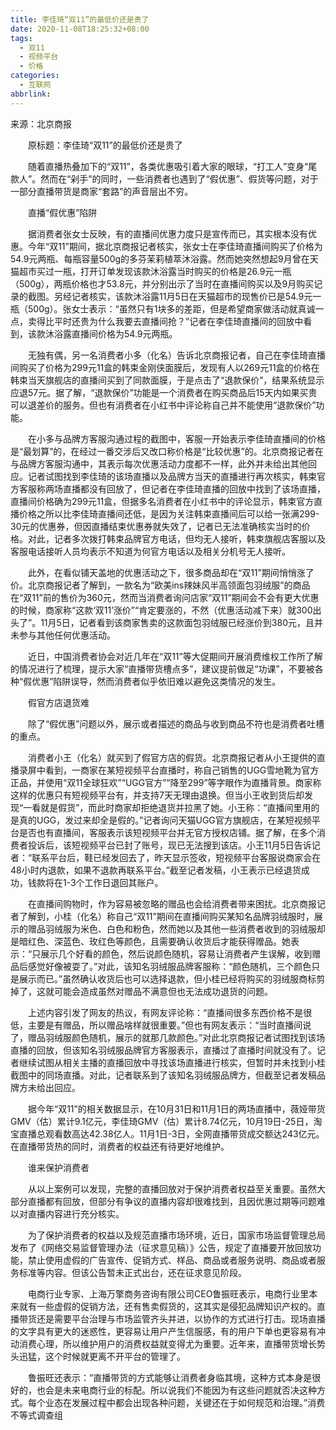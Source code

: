 ```yaml
---
title: 李佳琦“双11”的最低价还是贵了
date: 2020-11-08T18:25:32+08:00
tags:
  - 双11
  - 视频平台
  - 价格
categories:
  - 互联网
abbrlink:
---
```


来源：北京商报

　　原标题：李佳琦“双11”的最低价还是贵了

　　随着直播热叠加下的“双11”，各类优惠吸引着大家的眼球，“打工人”变身“尾款人”。然而在“剁手”的同时，一些消费者也遇到了“假优惠”、假货等问题，对于一部分直播带货是商家“套路”的声音层出不穷。

　　直播“假优惠”陷阱

　　据消费者张女士反映，有的直播间优惠力度只是宣传而已，其实根本没有优惠。今年“双11”期间，据北京商报记者核实，张女士在李佳琦直播间购买了价格为54.9元两瓶、每瓶容量500g的多芬茉莉植萃沐浴露。然而她突然想起9月曾在天猫超市买过一瓶，打开订单发现该款沐浴露当时购买的价格是26.9元一瓶（500g），两瓶价格也才53.8元，并分别出示了当时在直播间购买以及9月购买记录的截图。另经记者核实，该款沐浴露11月5日在天猫超市的现售价已是54.9元一瓶（500g）。张女士表示：“虽然只有1块多的差距，但是希望商家做活动就真诚一点，卖得比平时还贵为什么我要去直播间抢？”记者在李佳琦直播间的回放中看到，该款沐浴露直播间价格为54.9元两瓶。

　　无独有偶，另一名消费者小多（化名）告诉北京商报记者，自己在李佳琦直播间购买了价格为299元11盒的韩束金刚侠面膜后，发现有人以269元11盒的价格在韩束当天旗舰店的直播间买到了同款面膜，于是点击了“退款保价”，结果系统显示应退57元。据了解，“退款保价”功能是一个消费者在购买商品后15天内如果买贵可以退差价的服务。但也有消费者在小红书中评论称自己并不能使用“退款保价”功能。

　　在小多与品牌方客服沟通过程的截图中，客服一开始表示李佳琦直播间的价格是“最划算”的，在经过一番交涉后又改口称价格是“比较优惠”的。北京商报记者在与品牌方客服沟通中，其表示每次优惠活动力度都不一样，此外并未给出其他回应。记者试图找到李佳琦的该场直播以及品牌方当天的直播进行再次核实，韩束官方客服称两场直播都没有回放了，但记者在李佳琦直播的回放中找到了该场直播，直播间价格确为299元11盒，但据多名消费者在小红书中的评论显示，韩束官方直播价格之所以比李佳琦直播间还低，是因为关注韩束直播间后可以给一张满299-30元的优惠券，但因直播结束优惠券就失效了，记者已无法准确核实当时的价格。对此，记者多次拨打韩束品牌官方电话，但均无人接听，韩束旗舰店客服以及客服电话接听人员均表示不知道为何官方电话以及相关分机号无人接听。

　　此外，在看似铺天盖地的优惠活动之下，很多商品却在“双11”期间悄悄涨了价。北京商报记者了解到，一款名为“欧美ins辣妹风半高领面包羽绒服”的商品在“双11”前的售价为360元，然而当消费者询问店家“双11”期间会不会有更大优惠的时候，商家称“这款‘双11’涨价”“肯定要涨的，不然（优惠活动减下来）就300出头了”。11月5日，记者看到该商家售卖的这款面包羽绒服已经涨价到380元，且并未参与其他任何优惠活动。

　　近日，中国消费者协会对近几年在“双11”等大促期间开展消费维权工作所了解的情况进行了梳理，提示大家“直播带货槽点多”，建议提前做足“功课”，不要被各种“假优惠”陷阱误导，然而消费者似乎依旧难以避免这类情况的发生。

　　假官方店退货难

　　除了“假优惠”问题以外，展示或者描述的商品与收到商品不符也是消费者吐槽的重点。

　　消费者小王（化名）就买到了假官方店的假货。北京商报记者从小王提供的直播录屏中看到，一商家在某短视频平台直播时，称自己销售的UGG雪地靴为官方正品，并使用“双11全球狂欢”“UGG官方”“降至299”等字眼作为直播背景。商家称这样的优惠只有短视频平台有，并支持7天无理由退换。但当小王收到货后却发现“一看就是假货”，而此时商家却拒绝退货并拉黑了她。小王称：“直播间里用的是真的UGG，发过来却全是假的。”记者询问天猫UGG官方旗舰店，在某短视频平台是否也有直播间，客服表示该短视频平台并无官方授权店铺。据了解，在多个消费者投诉后，该短视频平台已封了账号，现已无法搜到该店。小王11月5日告诉记者：“联系平台后，鞋已经发回去了，昨天显示签收，短视频平台客服说商家会在48小时内退款，如果不退款再联系平台。”截至记者发稿，小王表示已经退货成功，钱款将在1-3个工作日退回其账户。

　　在直播间购物时，作为容易被忽略的赠品也会给消费者带来困扰。北京商报记者了解到，小桂（化名）称自己“双11”期间在直播间购买某知名品牌羽绒服时，展示的赠品羽绒服为米色、白色和粉色，然而她以及其他一些消费者收到的羽绒服却是暗红色、深蓝色、玫红色等颜色，且需要确认收货后才能获得赠品。她表示：“只展示几个好看的颜色，然后说颜色随机，容易让消费者产生误解，收到赠品后感觉好像被耍了。”对此，该知名羽绒服品牌客服称：“颜色随机，三个颜色只是展示而已。”虽然确认收货后也可以选择退款，但小桂已经将购买的羽绒服商标剪掉了，这就可能会造成虽然对赠品不满意但也无法成功退货的问题。

　　上述内容引发了网友的热议，有网友评论称：“直播间很多东西价格不是很低，主要是有赠品，所以赠品啥样就很重要。”但也有网友表示：“当时直播间说了，赠品羽绒服颜色随机，展示的就那几款颜色。”对此北京商报记者试图找到该场直播的回放，但该知名羽绒服品牌官方客服表示，直播过了直播时间就没有了。记者继续试图从相关主播的直播回放中寻找该场直播进行核实，但暂时并未找到小桂截图中的同场直播。对此，记者联系到了该知名羽绒服品牌方，但截至记者发稿品牌方未给出回应。

　　据今年“双11”的相关数据显示，在10月31日和11月1日的两场直播中，薇娅带货GMV（估）累计9.1亿元，李佳琦GMV（估）累计8.74亿元，10月19日-25日，淘宝直播总观看数高达42.38亿人。11月1日-3日，全网直播带货成交额达243亿元。在直播带货热的同时，消费者的权益还有待更好地维护。

　　谁来保护消费者

　　从以上案例可以发现，完整的直播回放对于保护消费者权益至关重要。虽然大部分直播都有回放，但部分有争议的直播内容却很难找到，且因优惠过期等问题难以对直播内容进行充分核实。

　　为了保护消费者的权益以及规范直播市场环境，近日，国家市场监督管理总局发布了《网络交易监督管理办法（征求意见稿）》公告，规定了直播要开放回放功能，禁止使用虚假的广告宣传、促销方式、样品、商品或者服务说明、商品或者服务标准等内容。但该公告暂未正式出台，还在征求意见阶段。

　　电商行业专家、上海万擎商务咨询有限公司CEO鲁振旺表示，电商行业里本来就有一些虚假的促销方法，还有售卖假货的，这其实是侵犯品牌知识产权的。直播带货还是需要平台治理与市场监管齐头并进，以协作的方式进行打击。现场直播的文字具有更大的迷惑性，更容易让用户产生信服感，有的用户下单也更容易有冲动消费心理，所以维护用户的消费权益就变得尤为重要。近年来，直播带货增长势头迅猛，这个时候就更离不开平台的管理了。

　　鲁振旺还表示：“直播带货的方式能够让消费者身临其境，这种方式本身是很好的，也会是未来电商行业的标配。所以说我们不能因为有这些问题就否决这种方式。每个业态在发展过程中都会出现各种问题，关键还在于如何规范和治理。”消费不等式调查组